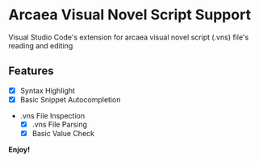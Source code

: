 # Arcaea Visual Novel Script Support

Visual Studio Code's extension for arcaea visual novel script (.vns) file's reading and editing

## Features

- [x] Syntax Highlight
- [x] Basic Snippet Autocompletion
- .vns File Inspection
  - [x] .vns File Parsing
  - [x] Basic Value Check

**Enjoy!**
